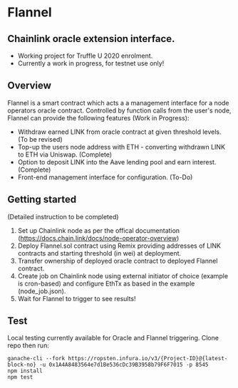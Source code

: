 
# Flannel
## Chainlink oracle extension interface.
- Working project for Truffle U 2020 enrolment.
- Currently a work in progress, for testnet use only!

## Overview

Flannel is a smart contract which acts a a management interface for a node operators oracle contract. Controlled by function calls from the user's node, Flannel can provide the following features (Work in Progress):

- Withdraw earned LINK from oracle contract at given threshold levels. (To be revised)
- Top-up the users node address with ETH - converting withdrawn LINK to ETH via Uniswap. (Complete)
- Option to deposit LINK into the Aave lending pool and earn interest. (Complete)
- Front-end management interface for configuration. (To-Do)

## Getting started

(Detailed instruction to be completed)

1. Set up Chainlink node as per the offical documentation (https://docs.chain.link/docs/node-operator-overview)
2. Deploy Flannel.sol contract using Remix providing addresses of LINK contracts and starting threshold (in wei) at deployment.
3. Transfer ownership of deployed oracle contract to deployed Flannel contract.
4. Create job on Chainlink node using external initiator of choice (example is cron-based) and configure EthTx as based in the example (node_job.json).
5. Wait for Flannel to trigger to see results!


## Test

Local testing currently available for Oracle and Flannel triggering. Clone repo then run:

```
ganache-cli --fork https://ropsten.infura.io/v3/{Project-ID}@{latest-block-no} -u 0x1A4A8483564e7d1Be536cDc39B3958b79F6F7015 -p 8545
npm install
npm test
```
